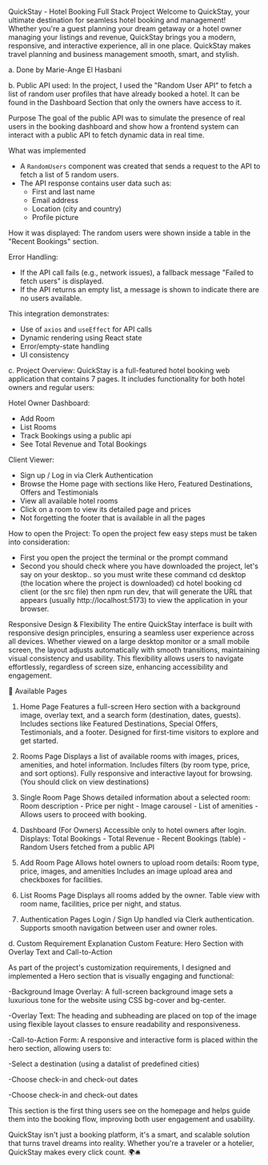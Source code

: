 QuickStay - Hotel Booking Full Stack Project
Welcome to QuickStay, your ultimate destination for seamless hotel booking and management!   
Whether you're a guest planning your dream getaway or a hotel owner managing your listings and revenue, QuickStay brings you a modern, responsive, and interactive experience, all in one place. QuickStay makes travel planning and business management smooth, smart, and stylish.


a. Done by Marie-Ange El Hasbani 

b. Public API used:
In the project, I used the "Random User API" to fetch a list of random user profiles that have already booked a hotel. It can be found in the Dashboard Section that only the owners have access to it. 

Purpose
The goal of the public API was to simulate the presence of real users in the booking dashboard and show how a frontend system can interact with a public API to fetch dynamic data in real time.

What was implemented
- A `RandomUsers` component was created that sends a request to the API to fetch a list of 5 random users.
- The API response contains user data such as:
  - First and last name
  - Email address
  - Location (city and country)
  - Profile picture

How it was displayed:
The random users were shown inside a table in the "Recent Bookings" section.

Error Handling:
- If the API call fails (e.g., network issues), a fallback message "Failed to fetch users" is displayed.
- If the API returns an empty list, a message is shown to indicate there are no users available.

This integration demonstrates:
- Use of `axios` and `useEffect` for API calls
- Dynamic rendering using React state
- Error/empty-state handling
- UI consistency 

c. Project Overview:
QuickStay is a full-featured hotel booking web application that contains 7 pages. It includes functionality for both hotel owners and regular users:

Hotel Owner Dashboard: 
  - Add Room
  - List Rooms
  - Track Bookings using a public api 
  - See Total Revenue and Total Bookings

Client Viewer: 
  - Sign up / Log in via Clerk Authentication
  - Browse the Home page with sections like Hero, Featured Destinations, Offers and Testimonials
  - View all available hotel rooms
  - Click on a room to view its detailed page and prices
  - Not forgetting the footer that is available in all the pages

How to open the Project:
  To open the project few easy steps must be taken into consideration:
  - First you open the project the terminal or the prompt command 
  - Second you should check where you have downloaded the project, let's say on your desktop.. so you must write these command
  cd desktop (the location where the project is downloaded)
  cd hotel booking
  cd client (or the src file)
  then npm run dev, that will generate the URL that appears (usually http://localhost:5173) to view the application in your browser.

Responsive Design & Flexibility
The entire QuickStay interface is built with responsive design principles, ensuring a seamless user experience across all devices. Whether viewed on a large desktop monitor or a small mobile screen, the layout adjusts automatically with smooth transitions, maintaining visual consistency and usability. This flexibility allows users to navigate effortlessly, regardless of screen size, enhancing accessibility and engagement.

📄 Available Pages
1. Home Page
Features a full-screen Hero section with a background image, overlay text, and a search form (destination, dates, guests).
Includes sections like Featured Destinations, Special Offers, Testimonials, and a footer.
Designed for first-time visitors to explore and get started.

2. Rooms Page
Displays a list of available rooms with images, prices, amenities, and hotel information.
Includes filters (by room type, price, and sort options).
Fully responsive and interactive layout for browsing. (You should click on view destinations)

3. Single Room Page
Shows detailed information about a selected room:
Room description - Price per night - Image carousel - List of amenities - Allows users to proceed with booking.

4. Dashboard (For Owners)
Accessible only to hotel owners after login.
Displays:
Total Bookings - Total Revenue - Recent Bookings (table) - Random Users fetched from a public API

5. Add Room Page
Allows hotel owners to upload room details:
Room type, price, images, and amenities
Includes an image upload area and checkboxes for facilities.

6. List Rooms Page
Displays all rooms added by the owner.
Table view with room name, facilities, price per night, and status.

7. Authentication Pages
Login / Sign Up handled via Clerk authentication.
Supports smooth navigation between user and owner roles.


d. Custom Requirement Explanation 
Custom Feature: Hero Section with Overlay Text and Call-to-Action

As part of the project's customization requirements, I designed and implemented a Hero section that is visually engaging and functional:

-Background Image Overlay: A full-screen background image sets a luxurious tone for the website using CSS bg-cover and bg-center.

-Overlay Text: The heading and subheading are placed on top of the image using flexible layout classes to ensure readability and responsiveness.

-Call-to-Action Form: A responsive and interactive form is placed within the hero section, allowing users to:

-Select a destination (using a datalist of predefined cities)

-Choose check-in and check-out dates

-Choose check-in and check-out dates

This section is the first thing users see on the homepage and helps guide them into the booking flow, improving both user engagement and usability.


QuickStay isn't just a booking platform, it's a smart, and scalable solution that turns travel dreams into reality. Whether you're a traveler or a hotelier, QuickStay makes every click count. 🌍🛎️

